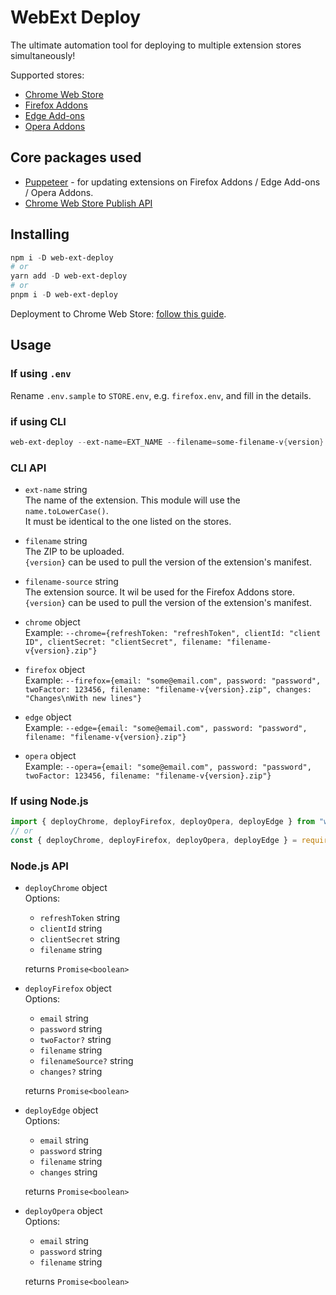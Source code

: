 # WebExt Deploy

The ultimate automation tool for deploying to multiple extension stores simultaneously!

Supported stores:

- [Chrome Web Store](https://chrome.google.com/webstore/category/extensions)
- [Firefox Addons](https://addons.mozilla.org/en-US/firefox/extensions)
- [Edge Add-ons](https://microsoftedge.microsoft.com/addons)
- [Opera Addons](https://addons.opera.com/en/extensions)

## Core packages used

- [Puppeteer](https://github.com/puppeteer/puppeteer) - for updating extensions on Firefox Addons / Edge Add-ons / Opera
  Addons.
- [Chrome Web Store Publish API](https://developer.chrome.com/docs/webstore/using_webstore_api)

## Installing

```powershell
npm i -D web-ext-deploy
# or
yarn add -D web-ext-deploy
# or
pnpm i -D web-ext-deploy
```

Deployment to Chrome Web Store: [follow this guide](https://github.com/DrewML/chrome-webstore-upload/blob/master/How%20to%20generate%20Google%20API%20keys.md).

## Usage

### If using `.env`

Rename `.env.sample` to `STORE.env`, e.g. `firefox.env`, and fill in the details.

### if using CLI

```powershell
web-ext-deploy --ext-name=EXT_NAME --filename=some-filename-v{version}.zip --filename-source=some-filename-source-v{version}.zip --chrome=CWS_DETAIS --firefox=FIREFOX_DETAILS --edge=EDGE_DETAILS --opera=OPERA_DETAILS
```

### CLI API

- `ext-name` string  
  The name of the extension. This module will use the `name.toLowerCase()`.  
  It must be identical to the one listed on the stores.


- `filename` string  
  The ZIP to be uploaded.  
  `{version}` can be used to pull the version of the extension's manifest.


- `filename-source` string  
  The extension source. It wil be used for the Firefox Addons store.  
  `{version}` can be used to pull the version of the extension's manifest.


- `chrome` object  
  Example: `--chrome={refreshToken: "refreshToken", clientId: "client ID", clientSecret: "clientSecret", filename: "filename-v{version}.zip"}`


- `firefox` object  
  Example: `--firefox={email: "some@email.com", password: "password", twoFactor: 123456, filename: "filename-v{version}.zip", changes: "Changes\nWith new lines"}`


- `edge` object  
  Example: `--edge={email: "some@email.com", password: "password", filename: "filename-v{version}.zip"}`


- `opera` object  
  Example: `--opera={email: "some@email.com", password: "password", twoFactor: 123456, filename: "filename-v{version}.zip"}`

### If using Node.js

```js
import { deployChrome, deployFirefox, deployOpera, deployEdge } from "web-ext-deploy";
// or
const { deployChrome, deployFirefox, deployOpera, deployEdge } = require("web-ext-deploy");
```

### Node.js API

- `deployChrome` object  
  Options:

  - `refreshToken` string
  - `clientId` string
  - `clientSecret` string
  - `filename` string

  returns `Promise<boolean>`


- `deployFirefox` object  
  Options:

  - `email` string
  - `password` string
  - `twoFactor?` string
  - `filename` string
  - `filenameSource?` string
  - `changes?` string

  returns `Promise<boolean>`


- `deployEdge` object  
  Options:

  - `email` string
  - `password` string
  - `filename` string
  - `changes` string

  returns `Promise<boolean>`


- `deployOpera` object  
  Options:

  - `email` string
  - `password` string
  - `filename` string

  returns `Promise<boolean>`
